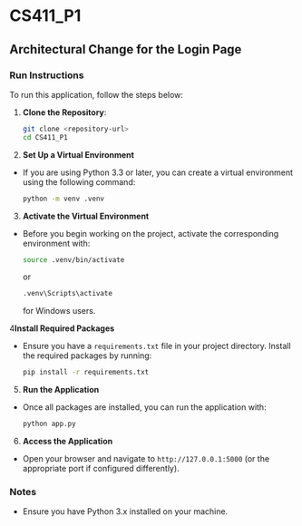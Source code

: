 # CS411_P1

## Architectural Change for the Login Page

### Run Instructions

To run this application, follow the steps below:

1. **Clone the Repository**:
   ```bash
   git clone <repository-url>
   cd CS411_P1
    ```
2. **Set Up a Virtual Environment**

* If you are using Python 3.3 or later, you can create a virtual environment using the following command:
  
  ```bash
  python -m venv .venv
  ```

3. **Activate the Virtual Environment**
* Before you begin working on the project, activate the corresponding environment with:
    ```bash
    source .venv/bin/activate
    ```
    or
    ```bash
    .venv\Scripts\activate
    ```
    for Windows users.

4**Install Required Packages**
* Ensure you have a `requirements.txt` file in your project directory. Install the required packages by running:

  ```bash
  pip install -r requirements.txt
    ```
5. **Run the Application**
* Once all packages are installed, you can run the application with:
    ```bash
    python app.py
    ```
  
6. **Access the Application**
* Open your browser and navigate to `http://127.0.0.1:5000` (or the appropriate port if configured differently).

### Notes

* Ensure you have Python 3.x installed on your machine.
